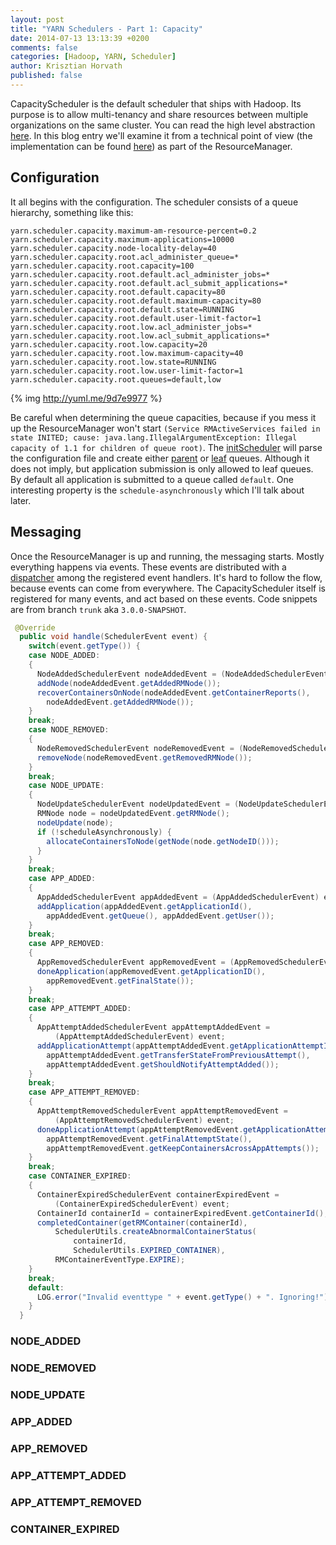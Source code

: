 ```yaml
---
layout: post
title: "YARN Schedulers - Part 1: Capacity"
date: 2014-07-13 13:13:39 +0200
comments: false
categories: [Hadoop, YARN, Scheduler]
author: Krisztian Horvath
published: false
---
```

CapacityScheduler is the default scheduler that ships with Hadoop. Its purpose is to allow multi-tenancy and share resources between
multiple organizations on the same cluster. You can read the high level abstraction
[here](http://hadoop.apache.org/docs/r2.3.0/hadoop-yarn/hadoop-yarn-site/CapacityScheduler.html). In this blog entry we'll examine it
from a technical point of view (the implementation can be found [here](https://github.com/apache/hadoop-common/tree/trunk/hadoop-yarn-project/hadoop-yarn/hadoop-yarn-server/hadoop-yarn-server-resourcemanager/src/main/java/org/apache/hadoop/yarn/server/resourcemanager/scheduler/capacity))
as part of the ResourceManager.

## Configuration

It all begins with the configuration. The scheduler consists of a queue hierarchy, something like this:
```
yarn.scheduler.capacity.maximum-am-resource-percent=0.2
yarn.scheduler.capacity.maximum-applications=10000
yarn.scheduler.capacity.node-locality-delay=40
yarn.scheduler.capacity.root.acl_administer_queue=*
yarn.scheduler.capacity.root.capacity=100
yarn.scheduler.capacity.root.default.acl_administer_jobs=*
yarn.scheduler.capacity.root.default.acl_submit_applications=*
yarn.scheduler.capacity.root.default.capacity=80
yarn.scheduler.capacity.root.default.maximum-capacity=80
yarn.scheduler.capacity.root.default.state=RUNNING
yarn.scheduler.capacity.root.default.user-limit-factor=1
yarn.scheduler.capacity.root.low.acl_administer_jobs=*
yarn.scheduler.capacity.root.low.acl_submit_applications=*
yarn.scheduler.capacity.root.low.capacity=20
yarn.scheduler.capacity.root.low.maximum-capacity=40
yarn.scheduler.capacity.root.low.state=RUNNING
yarn.scheduler.capacity.root.low.user-limit-factor=1
yarn.scheduler.capacity.root.queues=default,low
```

{% img http://yuml.me/9d7e9977 %}

Be careful when determining the queue capacities, because if you mess it up the ResourceManager won't start `(Service RMActiveServices
failed in state INITED; cause: java.lang.IllegalArgumentException: Illegal capacity of 1.1 for children of queue root)`. The
[initScheduler](https://github.com/apache/hadoop-common/blob/trunk/hadoop-yarn-project/hadoop-yarn/hadoop-yarn-server/hadoop-yarn-server-resourcemanager/src/main/java/org/apache/hadoop/yarn/server/resourcemanager/scheduler/capacity/CapacityScheduler.java#L255)
will parse the configuration file and create either [parent](https://github.com/apache/hadoop-common/blob/trunk/hadoop-yarn-project/hadoop-yarn/hadoop-yarn-server/hadoop-yarn-server-resourcemanager/src/main/java/org/apache/hadoop/yarn/server/resourcemanager/scheduler/capacity/ParentQueue.java)
or [leaf](https://github.com/apache/hadoop-common/blob/trunk/hadoop-yarn-project/hadoop-yarn/hadoop-yarn-server/hadoop-yarn-server-resourcemanager/src/main/java/org/apache/hadoop/yarn/server/resourcemanager/scheduler/capacity/LeafQueue.java)
queues. Although it does not imply, but application submission is only allowed to leaf queues. By default all application is submitted to
a queue called `default`. One interesting property is the `schedule-asynchronously` which I'll talk about later.

<!-- more -->

## Messaging

Once the ResourceManager is up and running, the messaging starts. Mostly everything happens via events. These events are distributed with
a [dispatcher](https://github.com/apache/hadoop-common/blob/trunk/hadoop-yarn-project/hadoop-yarn/hadoop-yarn-common/src/main/java/org/apache/hadoop/yarn/event/AsyncDispatcher.java)
among the registered event handlers. It's hard to follow the flow, because events can come from everywhere. The CapacityScheduler itself
is registered for many events, and act based on these events. Code snippets are from branch `trunk` aka `3.0.0-SNAPSHOT`.
```java
 @Override
  public void handle(SchedulerEvent event) {
    switch(event.getType()) {
    case NODE_ADDED:
    {
      NodeAddedSchedulerEvent nodeAddedEvent = (NodeAddedSchedulerEvent)event;
      addNode(nodeAddedEvent.getAddedRMNode());
      recoverContainersOnNode(nodeAddedEvent.getContainerReports(),
        nodeAddedEvent.getAddedRMNode());
    }
    break;
    case NODE_REMOVED:
    {
      NodeRemovedSchedulerEvent nodeRemovedEvent = (NodeRemovedSchedulerEvent)event;
      removeNode(nodeRemovedEvent.getRemovedRMNode());
    }
    break;
    case NODE_UPDATE:
    {
      NodeUpdateSchedulerEvent nodeUpdatedEvent = (NodeUpdateSchedulerEvent)event;
      RMNode node = nodeUpdatedEvent.getRMNode();
      nodeUpdate(node);
      if (!scheduleAsynchronously) {
        allocateContainersToNode(getNode(node.getNodeID()));
      }
    }
    break;
    case APP_ADDED:
    {
      AppAddedSchedulerEvent appAddedEvent = (AppAddedSchedulerEvent) event;
      addApplication(appAddedEvent.getApplicationId(),
        appAddedEvent.getQueue(), appAddedEvent.getUser());
    }
    break;
    case APP_REMOVED:
    {
      AppRemovedSchedulerEvent appRemovedEvent = (AppRemovedSchedulerEvent)event;
      doneApplication(appRemovedEvent.getApplicationID(),
        appRemovedEvent.getFinalState());
    }
    break;
    case APP_ATTEMPT_ADDED:
    {
      AppAttemptAddedSchedulerEvent appAttemptAddedEvent =
          (AppAttemptAddedSchedulerEvent) event;
      addApplicationAttempt(appAttemptAddedEvent.getApplicationAttemptId(),
        appAttemptAddedEvent.getTransferStateFromPreviousAttempt(),
        appAttemptAddedEvent.getShouldNotifyAttemptAdded());
    }
    break;
    case APP_ATTEMPT_REMOVED:
    {
      AppAttemptRemovedSchedulerEvent appAttemptRemovedEvent =
          (AppAttemptRemovedSchedulerEvent) event;
      doneApplicationAttempt(appAttemptRemovedEvent.getApplicationAttemptID(),
        appAttemptRemovedEvent.getFinalAttemptState(),
        appAttemptRemovedEvent.getKeepContainersAcrossAppAttempts());
    }
    break;
    case CONTAINER_EXPIRED:
    {
      ContainerExpiredSchedulerEvent containerExpiredEvent =
          (ContainerExpiredSchedulerEvent) event;
      ContainerId containerId = containerExpiredEvent.getContainerId();
      completedContainer(getRMContainer(containerId),
          SchedulerUtils.createAbnormalContainerStatus(
              containerId,
              SchedulerUtils.EXPIRED_CONTAINER),
          RMContainerEventType.EXPIRE);
    }
    break;
    default:
      LOG.error("Invalid eventtype " + event.getType() + ". Ignoring!");
    }
  }
```

### NODE_ADDED
### NODE_REMOVED
### NODE_UPDATE
### APP_ADDED
### APP_REMOVED
### APP_ATTEMPT_ADDED
### APP_ATTEMPT_REMOVED
### CONTAINER_EXPIRED
